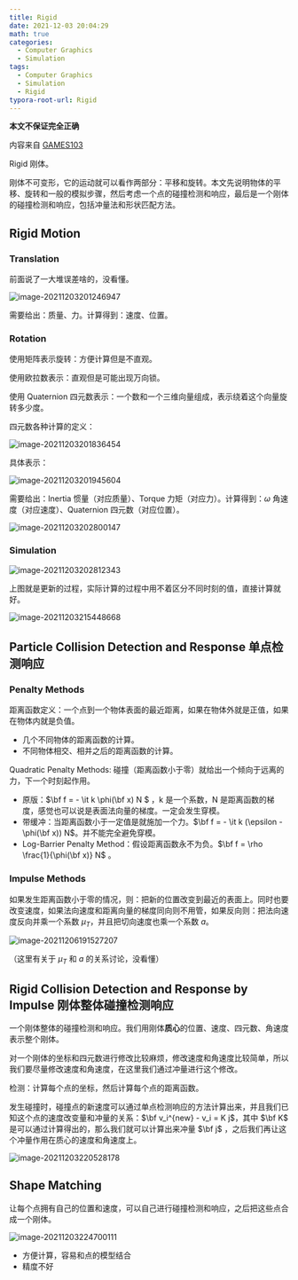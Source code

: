 ```yaml
---
title: Rigid
date: 2021-12-03 20:04:29
math: true 
categories: 
  - Computer Graphics 
  - Simulation
tags: 
  - Computer Graphics 
  - Simulation
  - Rigid 
typora-root-url: Rigid
---
```




**本文不保证完全正确**

内容来自 [GAMES103](http://games-cn.org/games103/) 

Rigid 刚体。

刚体不可变形，它的运动就可以看作两部分：平移和旋转。本文先说明物体的平移、旋转和一般的模拟步骤，然后考虑一个点的碰撞检测和响应，最后是一个刚体的碰撞检测和响应，包括冲量法和形状匹配方法。

## Rigid Motion

### Translation

前面说了一大堆误差啥的，没看懂。

![image-20211203201246947](image-20211203201246947.png)

需要给出：质量、力。计算得到：速度、位置。

### Rotation

使用矩阵表示旋转：方便计算但是不直观。

使用欧拉数表示：直观但是可能出现万向锁。

使用 Quaternion 四元数表示：一个数和一个三维向量组成，表示绕着这个向量旋转多少度。

四元数各种计算的定义：

![image-20211203201836454](image-20211203201836454.png)

具体表示：

![image-20211203201945604](image-20211203201945604.png)

需要给出：Inertia 惯量（对应质量）、Torque 力矩（对应力）。计算得到：$\omega$ 角速度（对应速度）、Quaternion 四元数（对应位置）。

![image-20211203202800147](image-20211203202800147.png)

### Simulation

![image-20211203202812343](image-20211203202812343.png)

上图就是更新的过程，实际计算的过程中用不着区分不同时刻的值，直接计算就好。

![image-20211203215448668](image-20211203215448668.png)



## Particle Collision Detection and Response 单点检测响应

### Penalty Methods 

距离函数定义：一个点到一个物体表面的最近距离，如果在物体外就是正值，如果在物体内就是负值。

* 几个不同物体的距离函数的计算。
* 不同物体相交、相并之后的距离函数的计算。

Quadratic Penalty Methods: 碰撞（距离函数小于零）就给出一个倾向于远离的力，下一个时刻起作用。

* 原版：$\bf f = - \it k \phi(\bf x) N $​ ，k 是一个系数，N 是距离函数的梯度，感觉也可以说是表面法向量的梯度。一定会发生穿模。
* 带缓冲：当距离函数小于一定值是就施加一个力。$\bf f = - \it k (\epsilon - \phi(\bf x)) N$​ 。并不能完全避免穿模。
* Log-Barrier Penalty Method：假设距离函数永不为负。$\bf f = \rho \frac{1}{\phi(\bf x)} N$ 。

### Impulse Methods

如果发生距离函数小于零的情况，则：把新的位置改变到最近的表面上。同时也要改变速度，如果法向速度和距离向量的梯度同向则不用管，如果反向则：把法向速度反向并乘一个系数 $\mu_T$，并且把切向速度也乘一个系数 $a$。

![image-20211206191527207](image-20211206191527207.png)

（这里有关于 $\mu_T$ 和 $a$ 的关系讨论，没看懂）

## Rigid Collision Detection and Response by Impulse 刚体整体碰撞检测响应

一个刚体整体的碰撞检测和响应。我们用刚体**质心**的位置、速度、四元数、角速度表示整个刚体。

对一个刚体的坐标和四元数进行修改比较麻烦，修改速度和角速度比较简单，所以我们要尽量修改速度和角速度，在这里我们通过冲量进行这个修改。

检测：计算每个点的坐标，然后计算每个点的距离函数。

发生碰撞时，碰撞点的新速度可以通过单点检测响应的方法计算出来，并且我们已知这个点的速度改变量和冲量的关系：$\bf v_i^{new} - v_i = K j$，其中 $\bf K$ 是可以通过计算得出的，那么我们就可以计算出来冲量 $\bf j$ ，之后我们再让这个冲量作用在质心的速度和角速度上。

![image-20211203220528178](image-20211203220528178.png)



## Shape Matching 

让每个点拥有自己的位置和速度，可以自己进行碰撞检测和响应，之后把这些点合成一个刚体。

![image-20211203224700111](image-20211203224700111.png)

* 方便计算，容易和点的模型结合
* 精度不好



